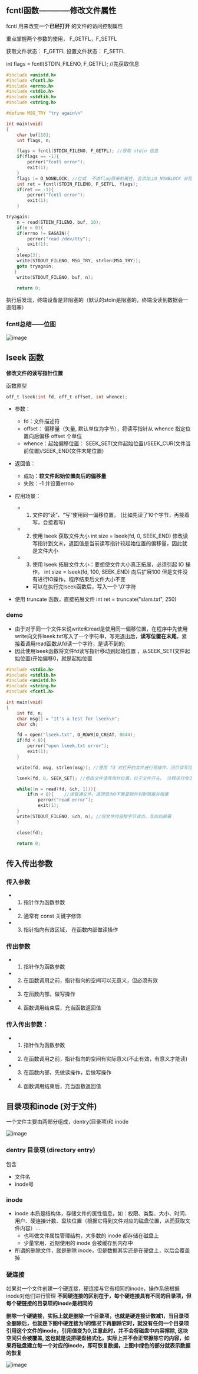 

## fcntl函数————修改文件属性  

fcntl 用来改变一个**已经打开** 的文件的访问控制属性

重点掌握两个参数的使用， F_GETFL，F_SETFL  

获取文件状态： F_GETFL
设置文件状态： F_SETFL

int flags = fcntl(STDIN_FILENO, F_GETFL); //先获取信息

```c
#include <unistd.h>
#include <fcntl.h>
#include <errno.h>
#include <stdio.h>
#include <stdlib.h>
#include <string.h>

#define MSG_TRY "try again\n"

int main(void)
{
    char buf[10];
    int flags, n;

    flags = fcntl(STDIN_FILENO, F_GETFL); //获取 stdin 信息
    if(flags == -1){
        perror("fcntl error");
        exit(1);
    }
    flags |= O_NONBLOCK; //位或  不改flag原来的属性，会添加上O_NONBLOCK 非阻塞状态
    int ret = fcntl(STDIN_FILENO, F_SETFL, flags);
    if(ret == -1){
        perror("fcntl error");
        exit(1);
    }

tryagain:
    n = read(STDIN_FILENO, buf, 10);
    if(n < 0){
    if(errno != EAGAIN){
        perror("read /dev/tty");
        exit(1);
    }
    sleep(3);
    write(STDOUT_FILENO, MSG_TRY, strlen(MSG_TRY));
    goto tryagain;
   }
    write(STDOUT_FILENO, buf, n);

    return 0;
```

执行后发现，终端设备是非阻塞的（默认的stdin是阻塞的，终端没读到数据会一直阻塞）  

### fcntl总结——位图

![image](https://user-images.githubusercontent.com/58176267/159938076-a1779cf7-fb59-42cd-bcdf-d0ff7cc30dcd.png)


## lseek 函数  

**修改文件的读写指针位置**

函数原型  
```c
off_t lseek(int fd, off_t offset, int whence);
```

* 参数：
    * fd：文件描述符
    * offset： 偏移量（矢量, 默认单位为字节），将读写指针从 whence 指定位置向后偏移 offset 个单位
    * whence：起始偏移位置： SEEK_SET(文件起始位置)/SEEK_CUR(文件当前位置)/SEEK_END(文件末尾位置)

* 返回值：
    * 成功：**较文件起始位置向后的偏移量**
    * 失败：-1  并设置errno

* 应用场景：
    * 1. 文件的“读”、“写”使用同一偏移位置。 (比如先读了10个字节，再接着写，会接着写)
    * 2. 使用 lseek 获取文件大小   int size = lseek(fd, 0, SEEK_END) 修改读写指针到文末，返回值是当前读写指针较起始位置的偏移量，因此就是文件大小
    * 3. 使用 lseek 拓展文件大小：要想使文件大小真正拓展，必须引起 IO 操作。  int size = lseek(fd, 100, SEEK_END)   向后扩展100  但是文件没有进行IO操作，程序结束后文件大小不变  
        * 可以在执行完lseek函数后，写入一个'\0'字符 

* 使用 truncate 函数，直接拓展文件  int ret = truncate("slam.txt", 250)

### demo  

* 由于对于同一个文件来说write和read是使用同一偏移位置，在程序中先使用write向文件lseek.txt写入了一个字符串，写完退出后，**读写位置在末尾**，紧接着调用read函数从fd读一个字符，是读不到的;
* 因此使用lseek函数将文件fd读写指针移动到起始位置  ，从SEEK_SET(文件起始位置)开始偏移0，就是起始位置

```c
#include <stdio.h>
#include <stdlib.h>
#include <unistd.h>
#include <string.h>
#include <fcntl.h>

int main(void)
{
    int fd, n;
    char msg[] = "It's a test for lseek\n";
    char ch;

    fd = open("lseek.txt", O_RDWR|O_CREAT, 0644);
    if(fd < 0){
        perror("open lseek.txt error");
        exit(1);    
    }

    write(fd, msg, strlen(msg)); //使用 fd 对打开的文件进行写操作，问价读写位置位于文件结尾处。

    lseek(fd, 0, SEEK_SET); //修改文件读写指针位置，位于文件开头。 注释该行会怎样呢？ 屏幕上不会显示，因为read是从文末接着读的

    while((n = read(fd, &ch, 1))){
        if(n < 0){    //读普通文件，返回值为0不需要额外判断阻塞非阻塞  
            perror("read error");
            exit(1);
    }
    write(STDOUT_FILENO, &ch, n); //将文件内容按字节读出，写出到屏幕
    }

    close(fd);
    
    return 0;
```

## 传入传出参数  

### 传入参数

* 1. 指针作为函数参数
* 2. 通常有 const 关键字修饰
* 3. 指针指向有效区域， 在函数内部做读操作

### 传出参数  

* 1. 指针作为函数参数
* 2. 在函数调用之前，指针指向的空间可以无意义，但必须有效
* 3. 在函数内部，做写操作
* 4. 函数调用结束后，充当函数返回值  


### 传入传出参数：

* 1. 指针作为函数参数
* 2. 在函数调用之前，指针指向的空间有实际意义(不止有效，有意义才能读)
* 3. 在函数内部，先做读操作，后做写操作
* 4. 函数调用结束后，充当函数返回值


## 目录项和inode (对于文件)  

一个文件主要由两部分组成，dentry(目录项)和 inode

![image](https://user-images.githubusercontent.com/58176267/159956493-9001e9c6-173a-43c9-857a-7089787f62c6.png)


### dentry  目录项 (directory entry)

包含
* 文件名
* inode号

### inode

* inode 本质是结构体，存储文件的属性信息，如：权限、类型、大小、时间、用户、硬连接计数、盘块位置（根据它得到文件对应的磁盘位置，从而获取文件内容）…
    * 也叫做文件属性管理结构，大多数的 inode 都存储在磁盘上
    * 少量常用、近期使用的 inode 会被缓存到内存中
* 所谓的删除文件，就是删除 inode，但是数据其实还是在硬盘上，以后会覆盖掉


### 硬连接  

如果对一个文件创建一个硬连接，硬连接与它有相同的inode，操作系统根据inode对他们进行管理  **不同硬连接的区别在于，每个硬连接具有不同的目录项，但每个硬链接的目录项的inode是相同的**

**删除一个硬链接，实际上就是删除一个目录项，也就是硬连接计数减1，当目录项全删除后，也就是下图中硬连接为1的情况下再删除它时，就没有任何一个目录项引用这个文件的inode，引用值变为0,注意此时，并不会将磁盘中内容擦除, 这块空间只会被覆盖, 这也就是说把硬盘格式化，实际上并不会正常擦除它的内容，如果将磁盘建立每一个对应的inode，即可恢复数据，上图中绿色的部分就表示数据的恢复**  


![image](https://user-images.githubusercontent.com/58176267/159955526-d0ed475c-085b-4d45-bdb7-4d228b65f315.png)


